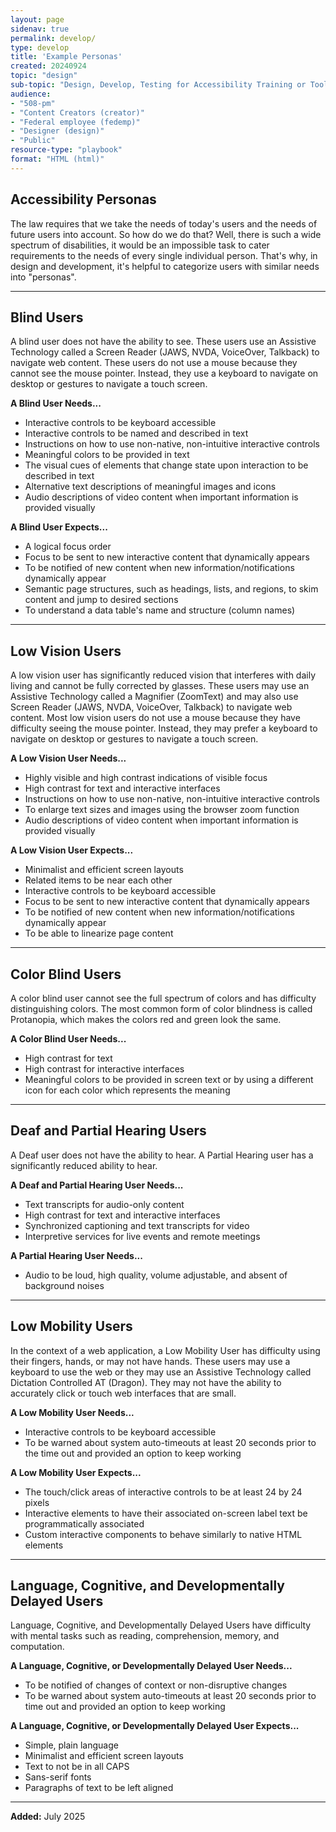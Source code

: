 ```yaml
---
layout: page
sidenav: true
permalink: develop/
type: develop 
title: 'Example Personas'
created: 20240924
topic: "design"
sub-topic: "Design, Develop, Testing for Accessibility Training or Tools"
audience:
- "508-pm"
- "Content Creators (creator)"
- "Federal employee (fedemp)"
- "Designer (design)"
- "Public"
resource-type: "playbook"
format: "HTML (html)"
---
```



## Accessibility Personas

The law requires that we take the needs of today's users and the needs of future users into account. So how do we do that? Well, there is such a wide spectrum of disabilities, it would be an impossible task to cater requirements to the needs of every single individual person. That's why, in design and development, it's helpful to categorize users with similar needs into "personas".

---

## Blind Users

A blind user does not have the ability to see. These users use an Assistive Technology called a Screen Reader (JAWS, NVDA, VoiceOver, Talkback) to navigate web content. These users do not use a mouse because they cannot see the mouse pointer. Instead, they use a keyboard to navigate on desktop or gestures to navigate a touch screen.

**A Blind User Needs...**

- Interactive controls to be keyboard accessible  
- Interactive controls to be named and described in text  
- Instructions on how to use non-native, non-intuitive interactive controls  
- Meaningful colors to be provided in text  
- The visual cues of elements that change state upon interaction to be described in text  
- Alternative text descriptions of meaningful images and icons  
- Audio descriptions of video content when important information is provided visually  

**A Blind User Expects...**

- A logical focus order  
- Focus to be sent to new interactive content that dynamically appears  
- To be notified of new content when new information/notifications dynamically appear  
- Semantic page structures, such as headings, lists, and regions, to skim content and jump to desired sections  
- To understand a data table's name and structure (column names)  

---

## Low Vision Users

A low vision user has significantly reduced vision that interferes with daily living and cannot be fully corrected by glasses. These users may use an Assistive Technology called a Magnifier (ZoomText) and may also use Screen Reader (JAWS, NVDA, VoiceOver, Talkback) to navigate web content. Most low vision users do not use a mouse because they have difficulty seeing the mouse pointer. Instead, they may prefer a keyboard to navigate on desktop or gestures to navigate a touch screen.

**A Low Vision User Needs...**

- Highly visible and high contrast indications of visible focus  
- High contrast for text and interactive interfaces  
- Instructions on how to use non-native, non-intuitive interactive controls  
- To enlarge text sizes and images using the browser zoom function  
- Audio descriptions of video content when important information is provided visually  

**A Low Vision User Expects...**

- Minimalist and efficient screen layouts  
- Related items to be near each other  
- Interactive controls to be keyboard accessible  
- Focus to be sent to new interactive content that dynamically appears  
- To be notified of new content when new information/notifications dynamically appear  
- To be able to linearize page content  

---

## Color Blind Users

A color blind user cannot see the full spectrum of colors and has difficulty distinguishing colors. The most common form of color blindness is called Protanopia, which makes the colors red and green look the same.

**A Color Blind User Needs...**

- High contrast for text  
- High contrast for interactive interfaces  
- Meaningful colors to be provided in screen text or by using a different icon for each color which represents the meaning  

---

## Deaf and Partial Hearing Users

A Deaf user does not have the ability to hear. A Partial Hearing user has a significantly reduced ability to hear.

**A Deaf and Partial Hearing User Needs...**

- Text transcripts for audio-only content  
- High contrast for text and interactive interfaces  
- Synchronized captioning and text transcripts for video  
- Interpretive services for live events and remote meetings  

**A Partial Hearing User Needs...**

- Audio to be loud, high quality, volume adjustable, and absent of background noises  

---

## Low Mobility Users

In the context of a web application, a Low Mobility User has difficulty using their fingers, hands, or may not have hands. These users may use a keyboard to use the web or they may use an Assistive Technology called Dictation Controlled AT (Dragon). They may not have the ability to accurately click or touch web interfaces that are small.

**A Low Mobility User Needs...**

- Interactive controls to be keyboard accessible  
- To be warned about system auto-timeouts at least 20 seconds prior to the time out and provided an option to keep working  

**A Low Mobility User Expects...**

- The touch/click areas of interactive controls to be at least 24 by 24 pixels  
- Interactive elements to have their associated on-screen label text be programmatically associated  
- Custom interactive components to behave similarly to native HTML elements  

---

## Language, Cognitive, and Developmentally Delayed Users

Language, Cognitive, and Developmentally Delayed Users have difficulty with mental tasks such as reading, comprehension, memory, and computation.

**A Language, Cognitive, or Developmentally Delayed User Needs...**

- To be notified of changes of context or non-disruptive changes  
- To be warned about system auto-timeouts at least 20 seconds prior to time out and provided an option to keep working  

**A Language, Cognitive, or Developmentally Delayed User Expects...**

- Simple, plain language  
- Minimalist and efficient screen layouts  
- Text to not be in all CAPS  
- Sans-serif fonts  
- Paragraphs of text to be left aligned  

---

**Added:** July 2025